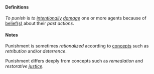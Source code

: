#### Definitions

*To punish* is *to [intentionally](https://github.com/gcassel/Modular-Organization-Terminology/blob/master/terms/intend.md) [damage](https://github.com/gcassel/Modular-Organization-Terminology/blob/master/terms/damage.md)* one or more agents because of [belief(s)](https://github.com/gcassel/Modular-Organization-Terminology/blob/master/terms/believe.md) about their *past actions*.

#### Notes

Punishment is sometimes *rationalized* according to [concepts](https://github.com/gcassel/Modular-Organization-Terminology/blob/master/terms/concept.md) such as *retribution* and/or *deterrence*.
 
Punishment differs deeply from concepts such as *remediation* and *restorative [justice](https://github.com/gcassel/Modular-Organizing-Terminology/blob/master/terms/just.md)*.
